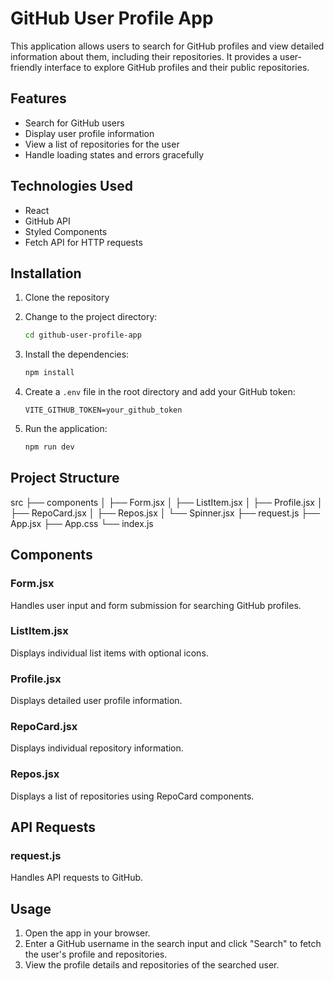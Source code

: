 # GitHub User Profile App

This application allows users to search for GitHub profiles and view detailed information about them, including their repositories. It provides a user-friendly interface to explore GitHub profiles and their public repositories.

## Features

- Search for GitHub users
- Display user profile information
- View a list of repositories for the user
- Handle loading states and errors gracefully

## Technologies Used

- React
- GitHub API
- Styled Components
- Fetch API for HTTP requests

## Installation

1. Clone the repository
2. Change to the project directory:

    ```bash
    cd github-user-profile-app
    ```

3. Install the dependencies:

    ```bash
    npm install
    ```

4. Create a `.env` file in the root directory and add your GitHub token:

    ```
    VITE_GITHUB_TOKEN=your_github_token
    ```

5. Run the application:

    ```bash
    npm run dev
    ```

## Project Structure

src
├── components
│ ├── Form.jsx
│ ├── ListItem.jsx
│ ├── Profile.jsx
│ ├── RepoCard.jsx
│ ├── Repos.jsx
│ └── Spinner.jsx
├── request.js
├── App.jsx
├── App.css
└── index.js


## Components

### Form.jsx
Handles user input and form submission for searching GitHub profiles.

### ListItem.jsx
Displays individual list items with optional icons.

### Profile.jsx
Displays detailed user profile information.

### RepoCard.jsx
Displays individual repository information.

### Repos.jsx
Displays a list of repositories using RepoCard components.


## API Requests

### request.js
Handles API requests to GitHub.

## Usage
1. Open the app in your browser.
2. Enter a GitHub username in the search input and click "Search" to fetch the user's profile and repositories.
3. View the profile details and repositories of the searched user.